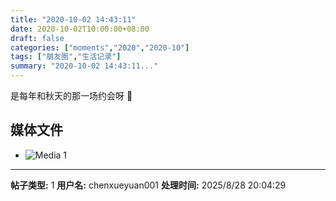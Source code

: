 ```yaml
---
title: "2020-10-02 14:43:11"
date: 2020-10-02T10:00:00+08:00
draft: false
categories: ["moments","2020","2020-10"]
tags: ["朋友圈","生活记录"]
summary: "2020-10-02 14:43:11..."
---
```


是每年和秋天的那一场约会呀 🥰

## 媒体文件

- ![Media 1](/Moments/photos/2020-10-02/202010021443110.jpg)

---

**帖子类型:** 1
**用户名:** chenxueyuan001
**处理时间:** 2025/8/28 20:04:29